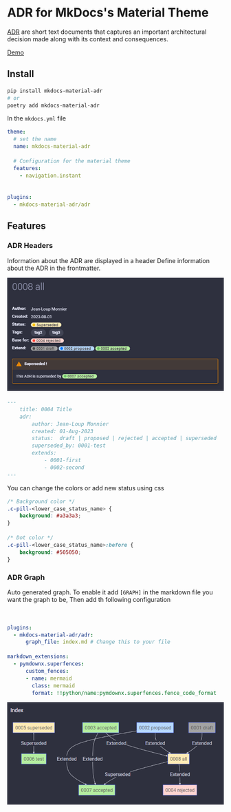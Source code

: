 # ADR for MkDocs's Material Theme

[ADR](https://lyz-code.github.io/blue-book/adr/) are short text documents that captures an important architectural decision made along with its context and consequences.


[Demo](http://blog.kloven.fr/mkdocs-material-adr/)

## Install

```bash
pip install mkdocs-material-adr
# or
poetry add mkdocs-material-adr
```

In the `mkdocs.yml` file

```yaml
theme:
  # set the name
  name: mkdocs-material-adr

  # Configuration for the material theme
  features:
    - navigation.instant


plugins:
  - mkdocs-material-adr/adr
```

## Features

### ADR Headers
Information about the ADR are displayed in a header
Define information about the ADR in the frontmatter.

![Alt text](https://raw.githubusercontent.com/Kl0ven/mkdocs-material-adr/main/docs/assets/header.png)


```md
---
    title: 0004 Title
    adr:
        author: Jean-Loup Monnier
        created: 01-Aug-2023
        status:  draft | proposed | rejected | accepted | superseded
        superseded_by: 0001-test
        extends:
            - 0001-first
            - 0002-second
---
```
You can change the colors or add new status using css

```css
/* Background color */
.c-pill-<lower_case_status_name> {
    background: #a3a3a3;
}

/* Dot color */
.c-pill-<lower_case_status_name>:before {
    background: #505050;
}
```

### ADR Graph
Auto generated graph.
To enable it add `[GRAPH]` in the markdown file you want the graph to be, Then add th following configuration

```yaml


plugins:
  - mkdocs-material-adr/adr:
      graph_file: index.md # Change this to your file

markdown_extensions:
  - pymdownx.superfences:
      custom_fences:
      - name: mermaid
        class: mermaid
        format: !!python/name:pymdownx.superfences.fence_code_format
```
![Alt text](https://raw.githubusercontent.com/Kl0ven/mkdocs-material-adr/main/docs/assets/graph.png)
